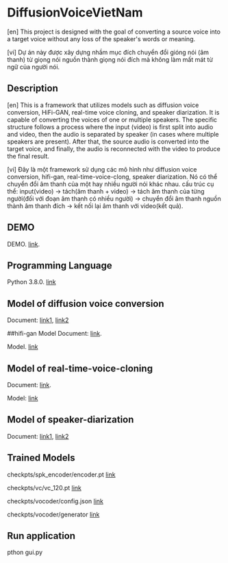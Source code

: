 # DiffusionVoiceVietNam
[en] This project is designed with the goal of converting a source voice into a target voice without any loss of the speaker's words or meaning.

[vi] Dự án này được xây dựng nhầm mục  đích chuyển đổi gióng nói (âm thanh) từ giọng nói nguồn thành giọng nói đích mà không làm mất mát từ ngữ của người nói.

## Description
[en] This is a framework that utilizes models such as diffusion voice conversion, HiFi-GAN, real-time voice cloning, and speaker diarization. It is capable of converting the voices of one or multiple speakers. The specific structure follows a process where the input (video) is first split into audio and video, then the audio is separated by speaker (in cases where multiple speakers are present). After that, the source audio is converted into the target voice, and finally, the audio is reconnected with the video to produce the final result.

[vi] Đây là một framework sử dụng các mô hình như diffusion voice conversion, hifi-gan, real-time-voice-clong, speaker diarization. Nó có thể chuyển đổi âm thanh của một hay nhiều người nói khác nhau. 
cấu trúc cụ thể: input(video) -> tách(âm thanh + video) -> tách âm thanh của từng người(đối với đoạn âm thanh có nhiều người) -> chuyển đổi âm thanh nguồn thành âm thanh đích -> kết nối lại âm thanh với video(kết quả).

## DEMO
DEMO. [link](https://www.youtube.com/watch?v=bgewq_irHfU).

## Programming Language
Python 3.8.0. [link](https://www.python.org/downloads/release/python-380/)

## Model of diffusion voice conversion
Document: [link1](https://openreview.net/pdf?id=8c50f-DoWAu), [link2](https://www.isca-archive.org/interspeech_2023/choi23d_interspeech.pdf)

##hifi-gan Model
Document: [link](https://paperswithcode.com/method/hifi-gan). 

Model. [link](https://github.com/jik876/hifi-gan)

## Model of real-time-voice-cloning
Document: [link](https://www.semanticscholar.org/paper/REAL-TIME-VOICE-CLONING-Daspute-Pandit/e3e85e846a07d8e9152ecf6f80238e547707ef1f). 

Model: [link](https://github.com/CorentinJ/Real-Time-Voice-Cloning)

## Model of speaker-diarization
Document: [link1](https://paperswithcode.com/task/speaker-diarization), [link2](https://docs.nvidia.com/nemo-framework/user-guide/latest/nemotoolkit/asr/speaker_diarization/intro.html)

## Trained Models
checkpts/spk_encoder/encoder.pt [link](https://drive.google.com/file/d/1FTr5FXr5rgRF0C5LNyc9xNII4LtMMv4B/view?usp=drive_link)

checkpts/vc/vc_120.pt [link](https://drive.google.com/file/d/1ZWXmKtrtbUebMQAXemkdhVLM3_CpXAFq/view?usp=drive_link)

checkpts/vocoder/config.json [link](https://drive.google.com/file/d/1CXQUV36Flp3RIHDzz62HfXYtHoXJH6h3/view?usp=drive_link)

checkpts/vocoder/generator [link](https://drive.google.com/file/d/1BqYEKJ7b6sbEqKJytkX9eJVRN2OiT2j-/view?usp=drive_link)

## Run application
pthon gui.py







